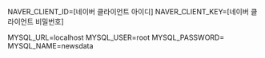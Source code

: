 NAVER_CLIENT_ID=[네이버 클라이언트 아이디]
NAVER_CLIENT_KEY=[네이버 클라이언트 비밀번호]

MYSQL_URL=localhost
MYSQL_USER=root
MYSQL_PASSWORD=
MYSQL_NAME=newsdata
